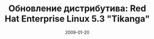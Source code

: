 ---
layout: post
title: "Обновление дистрибутива: Red Hat Enterprise Linux 5.3 \"Tikanga\""
date: 2009-01-20   
---